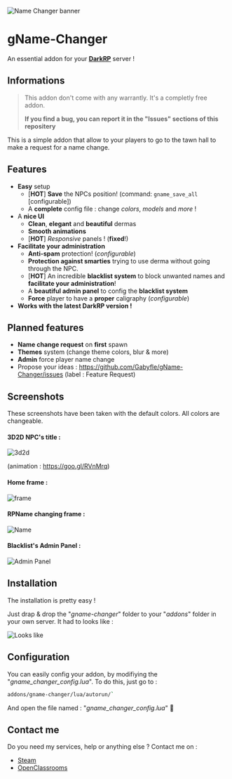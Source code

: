 ![Name Changer banner](https://image.noelshack.com/fichiers/2017/45/6/1510397731-banner.png)
# gName-Changer
An essential addon for your **[DarkRP](http://darkrp.com/)** server !

## Informations
> This addon don't come with any warrantly. It's a completly free addon.
>
> **If you find a bug, you can report it in the "Issues" sections of this repositery**

This is a simple addon that allow to your players to go to the tawn hall to make a request for a name change.

## Features
* **Easy** setup
  * [**HOT**] **Save** the NPCs position! (command: `gname_save_all` [configurable])
  * A **complete** config file : change *colors*, *models* and *more* !
* A **nice UI**
  * **Clean**, **elegant** and **beautiful** dermas
  * **Smooth animations**
  * [**HOT**] *Responsive* panels ! (**fixed**!)
* **Facilitate your administration**
  * **Anti-spam** protection! (*configurable*)
  * **Protection against smarties** trying to use derma without going through the NPC.
  * [**HOT**] An incredible **blacklist system** to block unwanted names and **facilitate your administration**!
  * A **beautiful admin panel** to config the **blacklist system**
  * **Force** player to have a **proper** caligraphy (*configurable*)
* **Works with the latest DarkRP version !**

## Planned features
* **Name change request** on **first** spawn
* **Themes** system (change theme colors, blur & more)
* **Admin** force player name change
* Propose your ideas : https://github.com/Gabyfle/gName-Changer/issues (label : Feature Request)

## Screenshots
These screenshots have been taken with the default colors. All colors are changeable.

#### **3D2D NPC's title** :

![3d2d](https://image.noelshack.com/fichiers/2018/34/2/1534853510-npc.jpg)


(animation : https://goo.gl/RVnMrq)

#### **Home frame** :

![frame](https://steamuserimages-a.akamaihd.net/ugc/956340815955395423/3749F5F2C95C0F778F3C0689B0ABB60E5EBAE568/)

#### **RPName changing frame** :

![Name](https://steamuserimages-a.akamaihd.net/ugc/956340815955396433/259ACFA39F410E64791B36287CA835B3131832B2/)

#### **Blacklist's Admin Panel** :

![Admin Panel](https://steamuserimages-a.akamaihd.net/ugc/956340815955397127/D53D3C3F14B02DE724F926E1522DC45355479C33/)

## Installation
The installation is pretty easy !

Just drap & drop the "*gname-changer*" folder to your "*addons*" folder in your own server.
It had to looks like :

![Looks like](https://image.noelshack.com/fichiers/2018/34/2/1534853151-addon.png)

## Configuration
You can easily config your addon, by modifiying the "*gname_changer_config.lua*".
To do this, just go to :
```bash
addons/gname-changer/lua/autorun/`
```

And open the file named : "*gname_changer_config.lua*" :kiss:
## Contact me
Do you need my services, help or anything else ? Contact me on :

* [Steam](https://steamcommunity.com/id/EpicGaby)
* [OpenClassrooms](https://openclassrooms.com/membres/gabrielsantamaria)